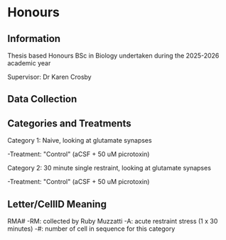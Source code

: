 # Honours
## Information
Thesis based Honours BSc in Biology undertaken during the 2025-2026 academic year

Supervisor: Dr Karen Crosby

## Data Collection

## Categories and Treatments
Category 1: Naive, looking at glutamate synapses

-Treatment: "Control" (aCSF + 50 uM picrotoxin)

Category 2: 30 minute single restraint, looking at glutamate synapses

-Treatment: "Control" (aCSF + 50 uM picrotoxin)

## Letter/CellID Meaning
RMA#
-RM: collected by Ruby Muzzatti
-A: acute restraint stress (1 x 30 minutes)
-#: number of cell in sequence for this category